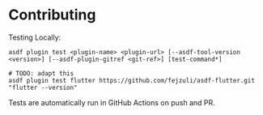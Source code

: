 # Contributing

Testing Locally:

```shell
asdf plugin test <plugin-name> <plugin-url> [--asdf-tool-version <version>] [--asdf-plugin-gitref <git-ref>] [test-command*]

# TODO: adapt this
asdf plugin test flutter https://github.com/fejzuli/asdf-flutter.git "flutter --version"
```

Tests are automatically run in GitHub Actions on push and PR.
